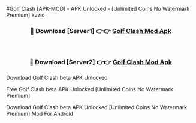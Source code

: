 #Golf Clash [APK-MOD] - APK Unlocked - [Unlimited Coins No Watermark Premium] kvzio



<div align="center">

<h3>🔴 Download [Server1] 👉👉 <a href="https://momento.my/?title=Golf_Clash">Golf Clash Mod Apk</a></h3><br>

<h3>🔴 Download [Server2] 👉👉 <a href="https://momento.my/?title=Golf_Clash">Golf Clash Mod Apk</a></h3>
</div>



Download Golf Clash beta APK Unlocked

Free Golf Clash beta APK Unlocked [Unlimited Coins No Watermark Premium]

Download Golf Clash beta APK Unlocked [Unlimited Coins No Watermark Premium] Mod For Android

